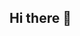 ## Hi there 👋

<!--
**JessicaVR86/JessicaVR86** is a ✨ _special_ ✨ repository because its `README.md` (this file) appears on your GitHub profile.

- 🔭 Actualmente estoy trabajando en construir mi portafolio.
- 🌱 Estoy aprendiendo constantemente tecnologías de frontend y mejorando mis habilidades.
- 👀 Estoy buscando colaborar en cualquier proyecto que se alinee con mis intereses y experiencia.
- 😄 Puedes contactarme usando los enlaces de redes sociales que aparecen arriba.

